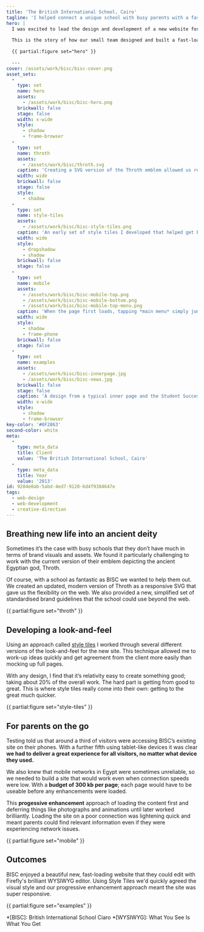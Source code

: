 ```yaml
---
title: 'The British International School, Cairo'
tagline: 'I helped connect a unique school with busy parents with a fast-loading, responsive website'
hero: |
  I was excited to lead the design and development of a new website for the **British International School in Cairo**. This fabulous institution is a celebration of multiculturalism; their British sensibility juxtaposed with Egyptian hospitality.
  
  This is the story of how our small team designed and built a fast-loading, responsive website powered by Firefly.
  
  {{ partial:figure set="hero" }}
  
  ---
cover: /assets/work/bisc/bisc-cover.png
asset_sets:
  -
    type: set
    name: hero
    assets:
      - /assets/work/bisc/bisc-hero.png
    brickwall: false
    stage: false
    width: x-wide
    style:
      - shadow
      - frame-browser
  -
    type: set
    name: throth
    assets:
      - /assets/work/bisc/throth.svg
    caption: 'Creating a SVG version of the Throth emblem allowed us reuse one small file and change colour elements on-the-fly with CSS. Illustration by the brilliant [Aegir](//aegir.org).'
    width: wide
    brickwall: false
    stage: false
    style:
      - shadow
  -
    type: set
    name: style-tiles
    assets:
      - /assets/work/bisc/bisc-style-tiles.png
    caption: 'An early set of style tiles I developed that helped get buy-in from the client.'
    width: wide
    style:
      - dropshadow
      - shadow
    brickwall: false
    stage: false
  -
    type: set
    name: mobile
    assets:
      - /assets/work/bisc/bisc-mobile-top.png
      - /assets/work/bisc/bisc-mobile-bottom.png
      - /assets/work/bisc/bisc-mobile-top-menu.png
    caption: 'When the page first loads, tapping *main menu* simply jumps the user to the footer menu. Later a script switches this to show an animated menu at the top of the screen.'
    width: wide
    style:
      - shadow
      - frame-phone
    brickwall: false
    stage: false
  -
    type: set
    name: examples
    assets:
      - /assets/work/bisc/bisc-innerpage.jpg
      - /assets/work/bisc/bisc-news.jpg
    brickwall: false
    stage: false
    caption: 'A design from a typical inner page and the Student Success page.'
    width: x-wide
    style:
      - shadow
      - frame-browser
key-color: '#0F2863'
second-color: white
meta:
  -
    type: meta_data
    title: Client
    value: 'The British International School, Cairo'
  -
    type: meta_data
    title: Year
    value: '2013'
id: 9284e0ab-5abd-4ed7-9120-6d4f9384647e
tags:
  - web-design
  - web-development
  - creative-direction
---
```

## Breathing new life into an ancient deity

Sometimes it’s the case with busy schools that they don’t have much in terms of brand visuals and assets. We found it particularly challenging to work with the current version of their emblem depicting the ancient Egyptian god, Throth.

Of course, with a school as fantastic as BISC we wanted to help them out. We created an updated, modern version of Throth as a responsive SVG that gave us the flexibility on the web. We also provided a new, simplified set of standardised brand guidelines that the school could use beyond the web.

{{ partial:figure set="throth" }}

## Developing a look-and-feel

Using an approach called [style tiles](http://styletil.es/) I worked through several different versions of the look-and-feel for the new site. This technique allowed me to work-up ideas quickly and get agreement from the client more easily than mocking up full pages.

With any design, I find that it’s relativity easy to create something good; taking about 20% of the overall work. The hard part is getting from good to great. This is where style tiles really come into their own: getting to the great much quicker. 

{{ partial:figure set="style-tiles" }}

## For parents on the go

Testing told us that around a third of visitors were accessing BISC’s existing site on their phones. With a further fifth using tablet-like devices it was clear **we had to deliver a great experience for all visitors, no matter what device they used.**

We also knew that mobile networks in Egypt were sometimes unreliable, so we needed to build a site that would work even when connection speeds were low. With a **budget of 300 kb per page**; each page would have to be useable before any enhancements were loaded. 

This **progessive enhancement** approach of loading the content first and deferring things like photographs and animations until later worked brilliantly. Loading the site on a poor connection was lightening quick and meant parents could find relevant information even if they were experiencing network issues.

{{ partial:figure set="mobile" }}

## Outcomes

BISC enjoyed a beautiful new, fast-loading website that they could edit with Firefly's brilliant WYSIWYG editor. Using Style Tiles we'd quickly agreed the visual style and our progressive enhancement approach meant the site was super responsive. 

{{ partial:figure set="examples" }}

*[BISC]: British International School Ciaro
*[WYSIWYG]: What You See Is What You Get
